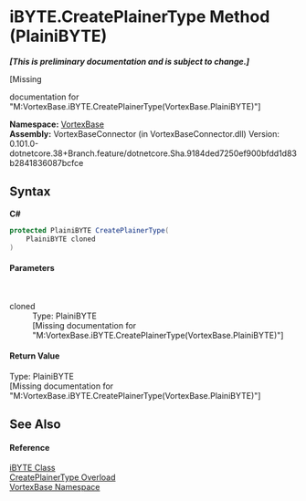 # iBYTE.CreatePlainerType Method (PlainiBYTE)
 _**\[This is preliminary documentation and is subject to change.\]**_

\[Missing <summary> documentation for "M:VortexBase.iBYTE.CreatePlainerType(VortexBase.PlainiBYTE)"\]

**Namespace:**&nbsp;<a href="N_VortexBase.md">VortexBase</a><br />**Assembly:**&nbsp;VortexBaseConnector (in VortexBaseConnector.dll) Version: 0.101.0-dotnetcore.38+Branch.feature/dotnetcore.Sha.9184ded7250ef900bfdd1d83b2841836087bcfce

## Syntax

**C#**<br />
``` C#
protected PlainiBYTE CreatePlainerType(
	PlainiBYTE cloned
)
```


#### Parameters
&nbsp;<dl><dt>cloned</dt><dd>Type: PlainiBYTE<br />\[Missing <param name="cloned"/> documentation for "M:VortexBase.iBYTE.CreatePlainerType(VortexBase.PlainiBYTE)"\]</dd></dl>

#### Return Value
Type: PlainiBYTE<br />\[Missing <returns> documentation for "M:VortexBase.iBYTE.CreatePlainerType(VortexBase.PlainiBYTE)"\]

## See Also


#### Reference
<a href="T_VortexBase_iBYTE.md">iBYTE Class</a><br /><a href="Overload_VortexBase_iBYTE_CreatePlainerType.md">CreatePlainerType Overload</a><br /><a href="N_VortexBase.md">VortexBase Namespace</a><br />